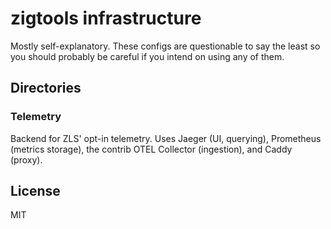 # zigtools infrastructure

Mostly self-explanatory. These configs are questionable to say the least so you should probably be careful if you intend on using any of them.

## Directories

### Telemetry

Backend for ZLS' opt-in telemetry. Uses Jaeger (UI, querying), Prometheus (metrics storage), the contrib OTEL Collector (ingestion), and Caddy (proxy).

## License

MIT
